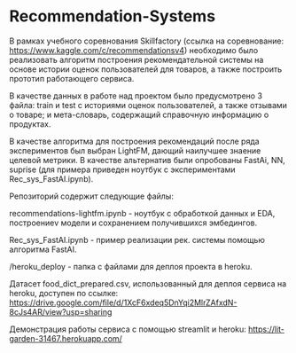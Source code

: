 # Recommendation-Systems

В рамках учебного соревнования Skillfactory (ссылка на соревнование: https://www.kaggle.com/c/recommendationsv4) необходимо было реализовать алгоритм построения рекомендательной системы на основе истории оценок пользователей для товаров, а также построить прототип работающего сервиса.

В качестве данных в работе над проектом было предусмотрено 3 файла: train и test с историями оценок пользователей, а также отзывами о товаре; и мета-словарь, содержащий справочную информацию о продуктах.

В качестве алгоритма для построения рекомендаций после ряда экспериментов был выбран LightFM, дающий наилучшее знаение целевой метрики. В качестве альтернатив были опробованы FastAi, NN, suprise (для примера приведен ноутбук с экспериментами Rec_sys_FastAI.ipynb).

Репозиторий содержит следующие файлы:

recommendations-lightfm.ipynb - ноутбук с обработкой данных и EDA, построениеv модели и сохранением получившихся эмбедингов.

Rec_sys_FastAI.ipynb - пример реализации рек. системы  помощью алгоритма FastAI.

/heroku_deploy - папка с файлами для деплоя проекта в heroku.

Датасет food_dict_prepared.csv, использованный для деплоя сервиса на heroku, доступен по ссылке: https://drive.google.com/file/d/1XcF6xdeq5DnYqi2MlrZAfxdN-8cJs4AR/view?usp=sharing

Демонстрация работы сервиса с помощью streamlit и heroku: https://lit-garden-31467.herokuapp.com/
